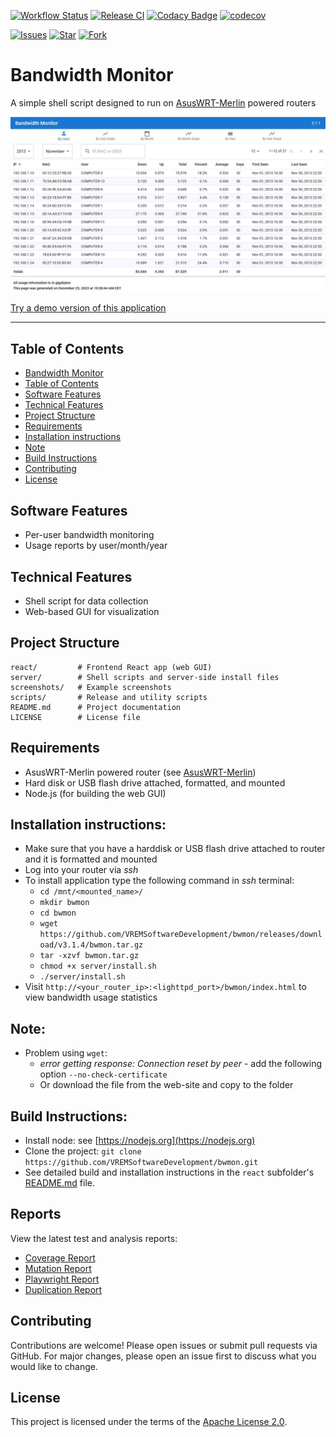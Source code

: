 [![Workflow Status](https://github.com/VREMSoftwareDevelopment/bwmon/workflows/CI/badge.svg)](https://github.com/VREMSoftwareDevelopment/bwmon/actions?query=workflow%3A%22CI%22)
[![Release CI](https://github.com/VREMSoftwareDevelopment/bwmon/workflows/Release-CI/badge.svg)](https://github.com/VREMSoftwareDevelopment/bwmon/actions?query=workflow%3A%22Release-CI%22)
[![Codacy Badge](https://api.codacy.com/project/badge/Grade/4bc1d97a37564d63acf4e9e02dd06615)](https://app.codacy.com/gh/VREMSoftwareDevelopment/bwmon?utm_source=github.com&utm_medium=referral&utm_content=VREMSoftwareDevelopment/bwmon&utm_campaign=Badge_Grade)
[![codecov](https://codecov.io/gh/VREMSoftwareDevelopment/bwmon/branch/main/graph/badge.svg?token=qoDvVAvNaw)](https://codecov.io/gh/VREMSoftwareDevelopment/bwmon)

[![Issues](https://img.shields.io/github/issues/VREMSoftwareDevelopment/bwmon.svg)](https://github.com/VREMSoftwareDevelopment/bwmon/issues)
[![Star](https://img.shields.io/github/stars/VREMSoftwareDevelopment/bwmon.svg)](https://github.com/VREMSoftwareDevelopment/bwmon/stargazers)
[![Fork](https://img.shields.io/github/forks/VREMSoftwareDevelopment/bwmon.svg)](https://github.com/VREMSoftwareDevelopment/bwmon/network)

# Bandwidth Monitor

A simple shell script designed to run on [AsusWRT-Merlin](https://www.asuswrt-merlin.net/) powered routers

![Sample Usage by User Screenshot](https://github.com/VREMSoftwareDevelopment/bwmon/raw/main/screenshots/UsageByUserData.jpg 'Sample Usage by User Screenshot')

[Try a demo version of this application](https://vremsoftwaredevelopment.github.io/bwmon)

---

## Table of Contents

-   [Bandwidth Monitor](#bandwidth-monitor)
-   [Table of Contents](#table-of-contents)
-   [Software Features](#software-features)
-   [Technical Features](#technical-features)
-   [Project Structure](#project-structure)
-   [Requirements](#requirements)
-   [Installation instructions](#installation-instructions)
-   [Note](#note)
-   [Build Instructions](#build-instructions)
-   [Contributing](#contributing)
-   [License](#license)

## Software Features

-   Per-user bandwidth monitoring
-   Usage reports by user/month/year

## Technical Features

-   Shell script for data collection
-   Web-based GUI for visualization

## Project Structure

```
react/         # Frontend React app (web GUI)
server/        # Shell scripts and server-side install files
screenshots/   # Example screenshots
scripts/       # Release and utility scripts
README.md      # Project documentation
LICENSE        # License file
```

## Requirements

-   AsusWRT-Merlin powered router (see [AsusWRT-Merlin](https://www.asuswrt-merlin.net/))
-   Hard disk or USB flash drive attached, formatted, and mounted
-   Node.js (for building the web GUI)

## Installation instructions:

-   Make sure that you have a harddisk or USB flash drive attached to router and it is formatted and mounted
-   Log into your router via _ssh_
-   To install application type the following command in _ssh_ terminal:
    -   `cd /mnt/<mounted_name>/`
    -   `mkdir bwmon`
    -   `cd bwmon`
    -   `wget https://github.com/VREMSoftwareDevelopment/bwmon/releases/download/v3.1.4/bwmon.tar.gz`
    -   `tar -xzvf bwmon.tar.gz`
    -   `chmod +x server/install.sh`
    -   `./server/install.sh`
-   Visit `http://<your_router_ip>:<lighttpd_port>/bwmon/index.html` to view bandwidth usage statistics

## Note:

-   Problem using `wget`:
    -   _error getting response: Connection reset by peer_ - add the following option `--no-check-certificate`
    -   Or download the file from the web-site and copy to the folder

## Build Instructions:

-   Install node: see [https://nodejs.org](https://nodejs.org)
-   Clone the project: `git clone https://github.com/VREMSoftwareDevelopment/bwmon.git`
-   See detailed build and installation instructions in the `react` subfolder's [README.md](react/README.md) file.

## Reports

View the latest test and analysis reports:

-   [Coverage Report](https://vremsoftwaredevelopment.github.io/bwmon/reports/coverage/lcov-report/index.html)
-   [Mutation Report](https://vremsoftwaredevelopment.github.io/bwmon/reports/mutation/mutation.html)
-   [Playwright Report](https://vremsoftwaredevelopment.github.io/bwmon/reports/playwright/html/index.html)
-   [Duplication Report](https://vremsoftwaredevelopment.github.io/bwmon/reports/duplication/index.html)

## Contributing

Contributions are welcome! Please open issues or submit pull requests via GitHub. For major changes, please open an issue first to discuss what you would like to change.

## License

This project is licensed under the terms of the [Apache License 2.0](LICENSE).
